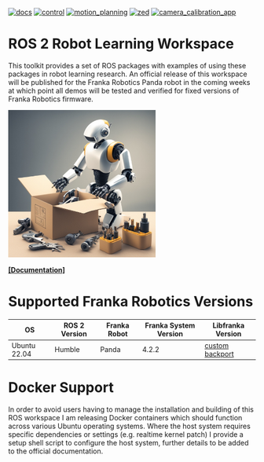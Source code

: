 [![docs](https://github.com/peterdavidfagan/ros2_robotics_research_toolkit/actions/workflows/pages.yaml/badge.svg)](https://github.com/peterdavidfagan/ros2_robotics_research_toolkit/blob/franka_emika_panda/.github/workflows/pages.yaml)
[![control](https://github.com/peterdavidfagan/ros2_robotics_research_toolkit/actions/workflows/control.yaml/badge.svg)](https://github.com/peterdavidfagan/ros2_robotics_research_toolkit/blob/franka_emika_panda/.github/workflows/control.yaml) 
[![motion_planning](https://github.com/peterdavidfagan/ros2_robotics_research_toolkit/actions/workflows/motion_planning.yaml/badge.svg)](https://github.com/peterdavidfagan/ros2_robotics_research_toolkit/blob/franka_emika_panda/.github/workflows/motion_planning.yaml) 
[![zed](https://github.com/peterdavidfagan/ros2_robotics_research_toolkit/actions/workflows/zed.yaml/badge.svg)](https://github.com/peterdavidfagan/ros2_robotics_research_toolkit/blob/franka_emika_panda/.github/workflows/zed.yaml)
[![camera_calibration_app](https://github.com/peterdavidfagan/ros2_robotics_research_toolkit/actions/workflows/calibration_app.yaml/badge.svg)](https://github.com/peterdavidfagan/ros2_robotics_research_toolkit/blob/franka_emika_panda/.github/workflows/calibration_app.yaml)


# ROS 2 Robot Learning Workspace 
This toolkit provides a set of ROS packages with examples of using these packages in robot learning research. An official release of this workspace will be published for the Franka Robotics Panda robot in the coming weeks at which point all demos will be tested and verified for fixed versions of Franka Robotics firmware. 

<img src="./assets/robotics_toolkit.jpeg" height=300/>

[**[Documentation]**](https://peterdavidfagan.com/ros2_robotics_research_toolkit/) &ensp;


# Supported Franka Robotics Versions

| OS | ROS 2 Version | Franka Robot | Franka System Version | Libfranka Version |
| --- | --- | --- | --- | --- |
| Ubuntu 22.04 | Humble | Panda | 4.2.2 | [custom backport](https://github.com/tingelst/libfranka/tree/1e4388ba2b39f7bace3d2cd3364996e0d8bdf9ac) |


# Docker Support
In order to avoid users having to manage the installation and building of this ROS workspace I am releasing Docker containers which should function across various Ubuntu operating systems. Where the host system requires specific dependencies or settings (e.g. realtime kernel patch) I provide a setup shell script to configure the host system, further details to be added to the official documentation.
